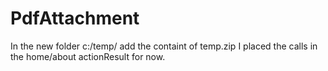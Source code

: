 # PdfAttachment

In the new folder c:/temp/ add the containt of temp.zip
I placed the calls in the home/about actionResult for now.
